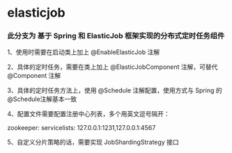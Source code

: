 # elasticjob

### 此分支为 基于 Spring 和 ElasticJob 框架实现的分布式定时任务组件

	
1、使用时需要在启动类上加上 @EnableElasticJob 注解
   
2、具体的定时任务，需要在类上加上 @ElasticJobComponent 注解，可替代
   @Component 注解
   
3、具体的定时任务方法上，使用 @Schedule 注解配置，使用方式与 Spring
   的 @Schedule注解基本一致
   
4、配置文件需要配置注册中心列表，多个用英文逗号隔开：

zookeeper:
  servicelists: 127.0.0.1:1231,127.0.0.1:4567

5、自定义分片策略的话，需要实现 JobShardingStrategy 接口
